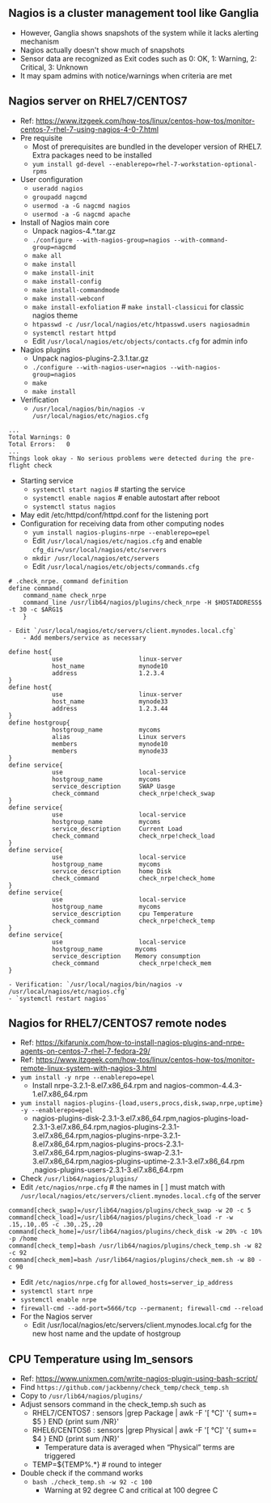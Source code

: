 ## Nagios is a cluster management tool like Ganglia
  - However, Ganglia shows snapshots of the system while it lacks alerting mechanism
  - Nagios actually doesn't show much of snapshots
  - Sensor data are recognized as Exit codes such as 0: OK, 1: Warning, 2: Critical, 3: Unknown
  - It may spam admins with notice/warnings when criteria are met

## Nagios server on RHEL7/CENTOS7
- Ref: https://www.itzgeek.com/how-tos/linux/centos-how-tos/monitor-centos-7-rhel-7-using-nagios-4-0-7.html
- Pre requisite
    - Most of prerequisites are bundled in the developer version of RHEL7. Extra packages need to be installed
    - `yum install gd-devel --enablerepo=rhel-7-workstation-optional-rpms`
- User configuration
    - `useradd nagios`
    - `groupadd nagcmd`
    - `usermod -a -G nagcmd nagios`
    - `usermod -a -G nagcmd apache`
- Install of Nagios main core
    - Unpack nagios-4.*.tar.gz
    - `./configure --with-nagios-group=nagios --with-command-group=nagcmd`
    - `make all`
    - `make install`
    - `make install-init`
    - `make install-config`
    - `make install-commandmode`
    - `make install-webconf`
    - `make install-exfoliation` # `make install-classicui` for classic nagios theme
    - `htpasswd -c /usr/local/nagios/etc/htpasswd.users nagiosadmin`
    - `systemctl restart httpd`
    - Edit `/usr/local/nagios/etc/objects/contacts.cfg` for admin info
- Nagios plugins
    - Unpack nagios-plugins-2.3.1.tar.gz
    - `./configure --with-nagios-user=nagios --with-nagios-group=nagios`
    - `make`
    - `make install`
- Verification
    - `/usr/local/nagios/bin/nagios -v /usr/local/nagios/etc/nagios.cfg`
```
...
Total Warnings: 0
Total Errors:   0
...
Things look okay - No serious problems were detected during the pre-flight check
```
- Starting service
    - `systemctl start nagios` # starting the service
    - `systemctl enable nagios` # enable autostart after reboot
    - `systemctl status nagios`
- May edit /etc/httpd/conf/httpd.conf for the listening port
- Configuration for receiving data from other computing nodes
    - `yum install nagios-plugins-nrpe --enablerepo=epel`
    - Edit `/usr/local/nagios/etc/nagios.cfg` and enable `cfg_dir=/usr/local/nagios/etc/servers`
    - `mkdir /usr/local/nagios/etc/servers`
    - Edit `/usr/local/nagios/etc/objects/commands.cfg`
```
# .check_nrpe. command definition
define command{
    command_name check_nrpe
    command_line /usr/lib64/nagios/plugins/check_nrpe -H $HOSTADDRESS$ -t 30 -c $ARG1$
    }
```    
    - Edit `/usr/local/nagios/etc/servers/client.mynodes.local.cfg`
        - Add members/service as necessary
```
define host{
            use                     linux-server           
            host_name               mynode10
            address                 1.2.3.4
}                                   
define host{
            use                     linux-server
            host_name               mynode33
            address                 1.2.3.44
}
define hostgroup{                   
            hostgroup_name          mycoms           
            alias                   Linux servers            
            members                 mynode10
            members                 mynode33
}                                   
define service{                     
            use                     local-service            
            hostgroup_name          mycoms
            service_description     SWAP Uasge            
            check_command           check_nrpe!check_swap                       
}                                   
define service{                     
            use                     local-service            
            hostgroup_name          mycoms
            service_description     Current Load            
            check_command           check_nrpe!check_load
}
define service{
            use                     local-service
            hostgroup_name          mycoms
            service_description     home Disk
            check_command           check_nrpe!check_home
}
define service{
            use                     local-service
            hostgroup_name          mycoms
            service_description     cpu Temperature
            check_command           check_nrpe!check_temp
}
define service{
            use                     local-service
            hostgroup_name         mycoms
            service_description    Memory consumption 
            check_command           check_nrpe!check_mem
}
```
    - Verification: `/usr/local/nagios/bin/nagios -v /usr/local/nagios/etc/nagios.cfg`
    - `systemctl restart nagios`

## Nagios for RHEL7/CENTOS7 remote nodes
- Ref: https://kifarunix.com/how-to-install-nagios-plugins-and-nrpe-agents-on-centos-7-rhel-7-fedora-29/
- Ref: https://www.itzgeek.com/how-tos/linux/centos-how-tos/monitor-remote-linux-system-with-nagios-3.html
- `yum install -y nrpe --enablerepo=epel`
    - Install nrpe-3.2.1-8.el7.x86_64.rpm and nagios-common-4.4.3-1.el7.x86_64.rpm
- `yum install nagios-plugins-{load,users,procs,disk,swap,nrpe,uptime} -y --enablerepo=epel`
    - nagios-plugins-disk-2.3.1-3.el7.x86_64.rpm,nagios-plugins-load-2.3.1-3.el7.x86_64.rpm,nagios-plugins-2.3.1-3.el7.x86_64.rpm,nagios-plugins-nrpe-3.2.1-8.el7.x86_64.rpm,nagios-plugins-procs-2.3.1-3.el7.x86_64.rpm,nagios-plugins-swap-2.3.1-3.el7.x86_64.rpm,nagios-plugins-uptime-2.3.1-3.el7.x86_64.rpm ,nagios-plugins-users-2.3.1-3.el7.x86_64.rpm
- Check `/usr/lib64/nagios/plugins/`
- Edit `/etc/nagios/nrpe.cfg` # the names in [ ] must match with `/usr/local/nagios/etc/servers/client.mynodes.local.cfg` of the server
```
command[check_swap]=/usr/lib64/nagios/plugins/check_swap -w 20 -c 5
command[check_load]=/usr/lib64/nagios/plugins/check_load -r -w .15,.10,.05 -c .30,.25,.20
command[check_home]=/usr/lib64/nagios/plugins/check_disk -w 20% -c 10% -p /home
command[check_temp]=bash /usr/lib64/nagios/plugins/check_temp.sh -w 82 -c 92
command[check_mem]=bash /usr/lib64/nagios/plugins/check_mem.sh -w 80 -c 90
```
- Edit `/etc/nagios/nrpe.cfg` for `allowed_hosts=server_ip_address`
- `systemctl start nrpe`
- `systemctl enable nrpe`
- `firewall-cmd --add-port=5666/tcp --permanent; firewall-cmd --reload`
- For the Nagios server
    - Edit /usr/local/nagios/etc/servers/client.mynodes.local.cfg for the new host name and the update of hostgroup

## CPU Temperature using lm_sensors
- Ref: https://www.unixmen.com/write-nagios-plugin-using-bash-script/
- Find `https://github.com/jackbenny/check_temp/check_temp.sh`
- Copy to `/usr/lib64/nagios/plugins/`
- Adjust sensors command in the check_temp.sh such as
  - RHEL7/CENTOS7 : sensors |grep Package | awk -F '[ °C]' '{ sum+= $5 } END {print sum /NR}'
  - RHEL6/CENTOS6 : sensors |grep Physical | awk -F '[ °C]' '{ sum+= $4 } END {print sum /NR}'
    - Temperature data is averaged when “Physical” terms are triggered
  - TEMP=${TEMP%.*} # round to integer
- Double check if the command works
  - `bash ./check_temp.sh -w 92 -c 100`
    - Warning at 92 degree C and critical at 100 degree C

